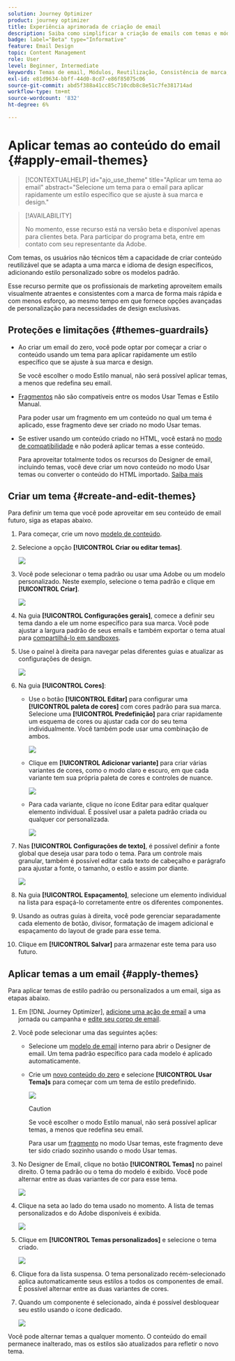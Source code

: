 ```yaml
---
solution: Journey Optimizer
product: journey optimizer
title: Experiência aprimorada de criação de email
description: Saiba como simplificar a criação de emails com temas e módulos reutilizáveis, garantindo a consistência do design e a eficiência em suas campanhas.
badge: label="Beta" type="Informative"
feature: Email Design
topic: Content Management
role: User
level: Beginner, Intermediate
keywords: Temas de email, Módulos, Reutilização, Consistência de marca, Design de email, CSS personalizado, Otimização móvel
exl-id: e81d9634-bbff-44d0-8cd7-e86f85075c06
source-git-commit: abd5f388a41cc85c710cdb8c8e51c7fe381714ad
workflow-type: tm+mt
source-wordcount: '832'
ht-degree: 6%

---
```


# Aplicar temas ao conteúdo do email {#apply-email-themes}

>[!CONTEXTUALHELP]
>id="ajo_use_theme"
>title="Aplicar um tema ao email"
>abstract="Selecione um tema para o email para aplicar rapidamente um estilo específico que se ajuste à sua marca e design."

<!--This documentation provides a comprehensive guide to using themes to streamline your email creation process. With the ability to define reusable themes and leverage pre-designed modules, marketers can create professional, brand-aligned emails faster and with less effort.-->

>[!AVAILABILITY]
>
>No momento, esse recurso está na versão beta e disponível apenas para clientes beta. Para participar do programa beta, entre em contato com seu representante da Adobe.

Com temas, os usuários não técnicos têm a capacidade de criar conteúdo reutilizável que se adapta a uma marca e idioma de design específicos, adicionando estilo personalizado sobre os modelos padrão<!-- to achieve brand specific results-->.

Esse recurso permite que os profissionais de marketing aproveitem emails visualmente atraentes e consistentes com a marca de forma mais rápida e com menos esforço, ao mesmo tempo em que fornece opções avançadas de personalização para necessidades de design exclusivas.

<!--What is the Enhanced Email Authoring Experience?

This feature introduces two key components to simplify and enhance email creation:

* **Theme Management System**: A centralized system for creating, customizing, and applying reusable themes to emails. Themes ensure consistent styling across campaigns and eliminate the need for repetitive manual styling.

* **Modules**: Pre-designed, reusable content blocks that abstract common email elements (e.g., titles, descriptions, images, and links). Modules are built using customizable low-level components, offering flexibility while maintaining design standards.

Key Benefits:

- **Consistency**: Ensure all emails align with your brand's design guidelines.
- **Efficiency**: Save time by reusing themes and modules across campaigns.
- **Customization**: Add custom CSS and mobile-specific styles for advanced designs.
- **Scalability**: Eliminate repetitive styling tasks, enabling faster email creation.-->

## Proteções e limitações {#themes-guardrails}

* Ao criar um email do zero, você pode optar por começar a criar o conteúdo usando um tema para aplicar rapidamente um estilo específico que se ajuste à sua marca e design.

  Se você escolher o modo Estilo manual, não será possível aplicar temas, a menos que redefina seu email.

* [Fragmentos](../content-management/fragments.md) não são compatíveis entre os modos Usar Temas e Estilo Manual.

  Para poder usar um fragmento em um conteúdo no qual um tema é aplicado, esse fragmento deve ser criado no modo Usar temas.

* Se estiver usando um conteúdo criado no HTML, você estará no [modo de compatibilidade](existing-content.md) e não poderá aplicar temas a esse conteúdo.

  Para aproveitar totalmente todos os recursos do Designer de email, incluindo temas, você deve criar um novo conteúdo no modo Usar temas ou converter o conteúdo do HTML importado. [Saiba mais](existing-content.md)

<!--If using a content created in Manual Styling mode or HTML, you cannot apply themes to this content. You must create a new content in Use Themes mode.

If you apply a theme to a content using a [fragment](../content-management/fragments.md) created in Manual Styling mode, the rendering may not be optimal.-->

## Criar um tema {#create-and-edit-themes}

Para definir um tema que você pode aproveitar em seu conteúdo de email futuro, siga as etapas abaixo.

1. Para começar, crie um novo [modelo de conteúdo](../content-management/create-content-templates.md).

1. Selecione a opção **[!UICONTROL Criar ou editar temas]**.

   ![](assets/theme-create.png)

1. Você pode selecionar o tema padrão ou usar uma Adobe ou um modelo personalizado. Neste exemplo, selecione o tema padrão e clique em **[!UICONTROL Criar]**.

   ![](assets/theme-select.png)

1. Na guia **[!UICONTROL Configurações gerais]**, comece a definir seu tema dando a ele um nome específico para sua marca. Você pode ajustar a largura padrão de seus emails e também exportar o tema atual para [compartilhá-lo em sandboxes](../configuration/copy-objects-to-sandbox.md).

   <!--![](assets/theme-general-settings.png)-->

1. Use o painel à direita para navegar pelas diferentes guias e atualizar as configurações de design.

   ![](assets/theme-right-pane.png)

1. Na guia **[!UICONTROL Cores]**:

   * Use o botão **[!UICONTROL Editar]** para configurar uma **[!UICONTROL paleta de cores]** com cores padrão para sua marca. Selecione uma **[!UICONTROL Predefinição]** para criar rapidamente um esquema de cores ou ajustar cada cor do seu tema individualmente. Você também pode usar uma combinação de ambos.

     ![](assets/theme-colors.gif)

   * Clique em **[!UICONTROL Adicionar variante]** para criar várias variantes de cores, como o modo claro e escuro, em que cada variante tem sua própria paleta de cores e controles de nuance.

     ![](assets/theme-colors-variant.png)

   * Para cada variante, clique no ícone Editar para editar qualquer elemento individual. É possível usar a paleta padrão criada ou qualquer cor personalizada.

     ![](assets/theme-colors-edit-variant.gif)

1. Nas **[!UICONTROL Configurações de texto]**, é possível definir a fonte global que deseja usar para todo o tema. Para um controle mais granular, também é possível editar cada texto de cabeçalho e parágrafo para ajustar a fonte, o tamanho, o estilo e assim por diante.

   ![](assets/theme-text.png)

1. Na guia **[!UICONTROL Espaçamento]**, selecione um elemento individual na lista para espaçá-lo corretamente entre os diferentes componentes.

   <!--![](assets/theme-spacing.png)-->

1. Usando as outras guias à direita, você pode gerenciar separadamente cada elemento de botão, divisor, formatação de imagem adicional e espaçamento do layout de grade para esse tema.

   <!--![](assets/theme-buttons.png)-->

1. Clique em **[!UICONTROL Salvar]** para armazenar este tema para uso futuro.

## Aplicar temas a um email {#apply-themes}

Para aplicar temas de estilo padrão ou personalizados a um email, siga as etapas abaixo.

1. Em [!DNL Journey Optimizer], [adicione uma ação de email](create-email.md) a uma jornada ou campanha e [edite seu corpo de email](get-started-email-design.md#key-steps).

1. Você pode selecionar uma das seguintes ações:

   * Selecione um [modelo de email](use-email-templates.md) interno para abrir o Designer de email. Um tema padrão específico para cada modelo é aplicado automaticamente.

   * Crie um [novo conteúdo do zero](content-from-scratch.md) e selecione **[!UICONTROL Usar Tema]s** para começar com um tema de estilo predefinido.

     ![](assets/theme-from-scratch.png)

     >[!CAUTION]
     >
     >Se você escolher o modo Estilo manual, não será possível aplicar temas, a menos que redefina seu email.
     >
     >Para usar um [fragmento](../content-management/fragments.md) no modo Usar temas, este fragmento deve ter sido criado sozinho usando o modo Usar temas.

1. No Designer de Email, clique no botão **[!UICONTROL Temas]** no painel direito. O tema padrão ou o tema do modelo é exibido. Você pode alternar entre as duas variantes de cor para esse tema.

   ![](assets/theme-default-hero.png)

1. Clique na seta ao lado do tema usado no momento. A lista de temas personalizados e do Adobe disponíveis é exibida.

   ![](assets/theme-hero-change.png)

1. Clique em **[!UICONTROL Temas personalizados]** e selecione o tema criado.

   ![](assets/theme-select-custom.png)

1. Clique fora da lista suspensa. O tema personalizado recém-selecionado aplica automaticamente seus estilos a todos os componentes de email. É possível alternar entre as duas variantes de cores.

1. Quando um componente é selecionado, ainda é possível desbloquear seu estilo usando o ícone dedicado.

   ![](assets/theme-unlock-style.png)

Você pode alternar temas a qualquer momento. O conteúdo do email permanece inalterado, mas os estilos são atualizados para refletir o novo tema.

<!--
>[!NOTE]
> - Themes apply styles globally. Ensure your theme is finalized before applying it to multiple emails.
> - Switching themes may override custom styles applied to individual components.

>[!CAUTION]
> - When using fragments, the email's theme will override the fragment's styles. A warning will be displayed in the editor if there is a conflict.

## Example Use Cases {#example-use-cases}

### 1. Creating a New Theme
- A marketer creates a theme with their brand's colors, fonts, and button styles.
- The theme is saved and reused across multiple email campaigns.

### 2. Switching Themes
- A marketer applies a holiday-themed design to an existing email by switching to a pre-designed holiday theme.-->
